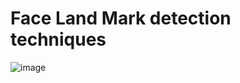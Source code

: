 # Face Land Mark detection techniques 

![image](https://user-images.githubusercontent.com/51162212/113498985-9f16b880-952f-11eb-8952-da330476ed92.png)


